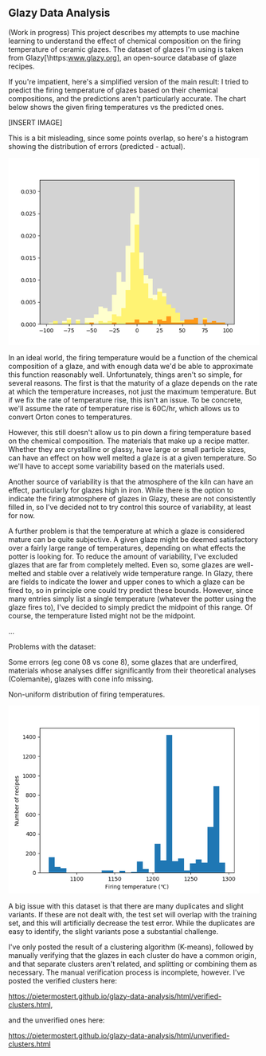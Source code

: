 ## Glazy Data Analysis

(Work in progress)
This project describes my attempts to use machine learning to understand the effect of chemical composition on the firing temperature of ceramic glazes. The dataset of glazes I'm using is taken from Glazy[\https:www.glazy.org], an open-source database of glaze recipes. 

If you're impatient, here's a simplified version of the main result: I tried to predict the firing temperature of glazes based on their chemical compositions, and the predictions aren't particularly accurate. The chart below shows the given firing temperatures vs the predicted ones. 

[INSERT IMAGE]

This is a bit misleading, since some points overlap, so here's a histogram showing the distribution of errors (predicted - actual).

![Histogram of errors](Images/Prediction_error_histogram.png)

In an ideal world, the firing temperature would be a function of the chemical composition of a glaze, and with enough data we'd be able to approximate this function reasonably well. Unfortunately, things aren't so simple, for several reasons. The first is that the maturity of a glaze depends on the rate at which the temperature increases, not just the maximum temperature. But if we fix the rate of temperature rise, this isn't an issue. To be concrete, we'll assume the rate of temperature rise is 60C/hr, which allows us to convert Orton cones to temperatures. 

However, this still doesn't allow us to pin down a firing temperature based on the chemical composition. The materials that make up a recipe matter. Whether they are crystalline or glassy, have large or small particle sizes, can have an effect on how well melted a glaze is at a given temperature. So we'll have to accept some variability based on the materials used.

Another source of variability is that the atmosphere of the kiln can have an effect, particularly for glazes high in iron. While there is the option to indicate the firing atmosphere of glazes in Glazy, these are not consistently filled in, so I've decided not to try control this source of variability, at least for now. 

A further problem is that the temperature at which a glaze is considered mature can be quite subjective. A given glaze might be deemed satisfactory over a fairly large range of temperatures, depending on what effects the potter is looking for. To reduce the amount of variability, I've excluded glazes that are far from completely melted. Even so, some glazes are well-melted and stable over a relatively wide temperature range. In Glazy, there are fields to indicate the lower and upper cones to which a glaze can be fired to, so in principle one could try predict these bounds. However, since many entries simply list a single temperature (whatever the potter using the glaze fires to), I've decided to simply predict the midpoint of this range. Of course, the temperature listed might not be the midpoint. 

...

Problems with the dataset:

Some errors (eg cone 08 vs cone 8), some glazes that are underfired, materials whose analyses differ significantly from their theoretical analyses (Colemanite), glazes with cone info missing.

Non-uniform distribution of firing temperatures.

![Histogram of firing temperatures](Images/Firing_temperature_histogram.png)

A big issue with this dataset is that there are many duplicates and slight variants. If these are not dealt with, the test set will overlap with the training set, and this will artificially decrease the test error. While the duplicates are easy to identify, the slight variants pose a substantial challenge.
 
I've only posted the result of a clustering algorithm (K-means), followed by manually verifying that the glazes in each cluster do have a common origin, and that separate clusters aren't related, and splitting or combining them as necessary. The manual verification process is incomplete, however. I've posted the verified clusters here: 

https://pietermostert.github.io/glazy-data-analysis/html/verified-clusters.html,

and the unverified ones here:

https://pietermostert.github.io/glazy-data-analysis/html/unverified-clusters.html
